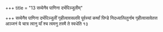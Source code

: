 +++
title = "13 सव्येनैव पाणिना दर्भपिञ्जूलीम्"

+++
सव्येनैव पाणिना दर्भपिञ्जूलीं गृहीत्वावसलवि पूर्वस्यां कर्ष्वां पिण्डे निदध्यात्पितुर्नाम गृहीत्वासावेतत्त आञ्जनं ये चात्र त्वानु याँ श्च त्वमनु तस्मै ते स्वधेति १३